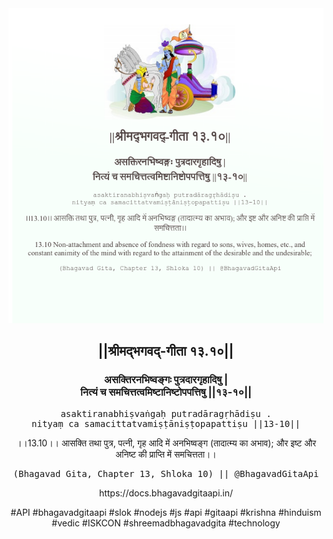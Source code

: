 <img src="../../asset/BG_13_10.png"/>
<center><h2>||श्रीमद्‍भगवद्‍-गीता १३.१०||</h2>
<h3>असक्तिरनभिष्वङ्गः पुत्रदारगृहादिषु |<br/>नित्यं च समचित्तत्वमिष्टानिष्टोपपत्तिषु ||१३-१०||</h3>
<pre>asaktiranabhiṣvaṅgaḥ putradāragṛhādiṣu .<br/>nityaṃ ca samacittatvamiṣṭāniṣṭopapattiṣu ||13-10||</pre>
<p>।।13.10।। आसक्ति तथा पुत्र, पत्नी, गृह आदि में अनभिष्वङ्ग (तादात्म्य का अभाव); और इष्ट और अनिष्ट की प्राप्ति में समचित्तता।।</p>
<pre>(Bhagavad Gita, Chapter 13, Shloka 10) || @BhagavadGitaApi</pre><p>https://docs.bhagavadgitaapi.in/</p><p>#API #bhagavadgitaapi #slok #nodejs #js #api #gitaapi #krishna #hinduism #vedic #ISKCON #shreemadbhagavadgita #technology</p></center>
